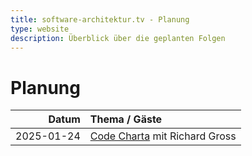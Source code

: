 ```yaml
---
title: software-architektur.tv - Planung
type: website
description: Überblick über die geplanten Folgen
---
```


# Planung

|      Datum | Thema / Gäste                                            |
|-----------:|:---------------------------------------------------------|
| 2025-01-24 | [Code Charta](https://codecharta.com/) mit Richard Gross |

